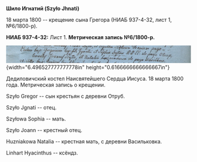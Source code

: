**Шило Игнатий (Szyło Jhnati)**

18 марта 1800 -- крещение сына Грегора (НИАБ 937-4-32, лист 1,
№6/1800-р).

**НИАБ 937-4-32:** Лист 1. **Метрическая запись №6/1800-р.**

![](./media/5d10aabe189c54b3b9e99625c704550aebfa9fe3.png){width="6.496527777777778in"
height="0.6166666666666667in"}

Дедиловичский костел Наисвятейшего Сердца Иисуса. 18 марта 1800 года.
Метрическая запись о крещении.

Szyło Gregor -- сын крестьян с деревни Отруб.

Szyło Jgnati -- отец.

Szyłowa Sophia -- мать.

Szyło Joann -- крестный отец.

Huzniakowa Natalia -- крестная мать, с деревни Васильковка.

Linhart Hyacinthus -- ксёндз.
